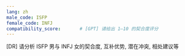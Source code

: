 ```yaml
---
lang: zh
male_code: ISFP
female_code: INFJ
compatibility_score:       # [GPT] 请给出 1–10 的契合度评分
---
```


[DR] 请分析 ISFP 男与 INFJ 女的契合度, 互补优势, 潜在冲突, 相处建议等

